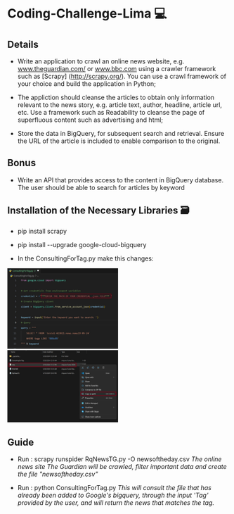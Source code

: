 # Coding-Challenge-Lima 💻


## Details

- Write an application to crawl an online news website, e.g. www.theguardian.com/ or www.bbc.com using a crawler framework such as [Scrapy] (http://scrapy.org/). You can use a crawl framework of your choice and build the application in Python;

- The appliction should cleanse the articles to obtain only information relevant to the news story, e.g. article text, author, headline, article url, etc. Use a framework such as Readability to cleanse the page of superfluous content such as advertising and html;

- Store the data in BigQuery, for subsequent search and retrieval. Ensure the URL of the article is included to enable comparison to the original.

## Bonus
- Write an API that provides access to the content in BigQuery database. The user should be able to search for articles by keyword


## Installation of the Necessary Libraries 🗃️

- pip install scrapy
- pip install --upgrade google-cloud-bigquery 

- In the ConsultingForTag.py make this changes:

<img src="GUIDE1.jpg" width="50%">  <img src="newJSONpath.jpg" width="50%">  



## Guide


- Run : scrapy runspider RqNewsTG.py -O newsoftheday.csv
  *The online news site The Guardian will be crawled, filter important data and create the file "newsoftheday.csv"*

- Run : python ConsultingForTag.py
  *This will consult the file that has already been added to Google's bigquery, through the input 'Tag' provided by the user, and will return the news that matches the tag.*


